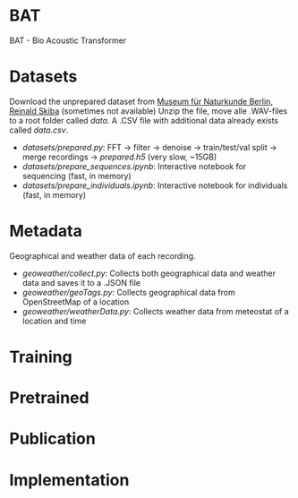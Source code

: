 # BAT

BAT - Bio Acoustic Transformer

# Datasets

Download the unprepared dataset from [Museum für Naturkunde Berlin, Reinald Skiba](www.tierstimmenarchiv.de/download/Chiroptera.zip) (sometimes not available)
Unzip the file, move alle .WAV-files to a root folder called _data_. A .CSV file with additional data already exists called _data.csv_.

- _datasets/prepared.py_: FFT -> filter -> denoise -> train/test/val split -> merge recordings -> _prepared.h5_ (very slow, ~15GB)
- _datasets/prepare_sequences.ipynb_: Interactive notebook for sequencing (fast, in memory)
- _datasets/prepare_individuals.ipynb_: Interactive notebook for individuals (fast, in memory)

# Metadata

Geographical and weather data of each recording.

- _geoweather/collect.py_: Collects both geographical data and weather data and saves it to a .JSON file
- _geoweather/geoTags.py_: Collects geographical data from OpenStreetMap of a location
- _geoweather/weatherData.py_: Collects weather data from meteostat of a location and time

# Training

# Pretrained

# Publication

# Implementation
